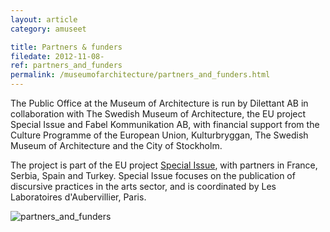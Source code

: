 ```yaml
---
layout: article
category: amuseet

title: Partners & funders
filedate: 2012-11-08-
ref: partners_and_funders
permalink: /museumofarchitecture/partners_and_funders.html
---
```


The Public Office at the Museum of Architecture is run by Dilettant AB in collaboration with The Swedish Museum of Architecture, the EU project Special Issue and Fabel Kommunikation AB, with financial support from the Culture Programme of the European Union, Kulturbryggan, The Swedish Museum of Architecture and the City of Stockholm.

The project is part of the EU project [Special Issue](http://specialissue.eu), with partners in France, Serbia, Spain and Turkey. Special Issue focuses on the publication of discursive practices in the arts sector, and is coordinated by Les Laboratoires d'Aubervillier, Paris.

<img src="http://allmannakontoret.se/assets/img/logos.png" alt="partners_and_funders" class="logos">